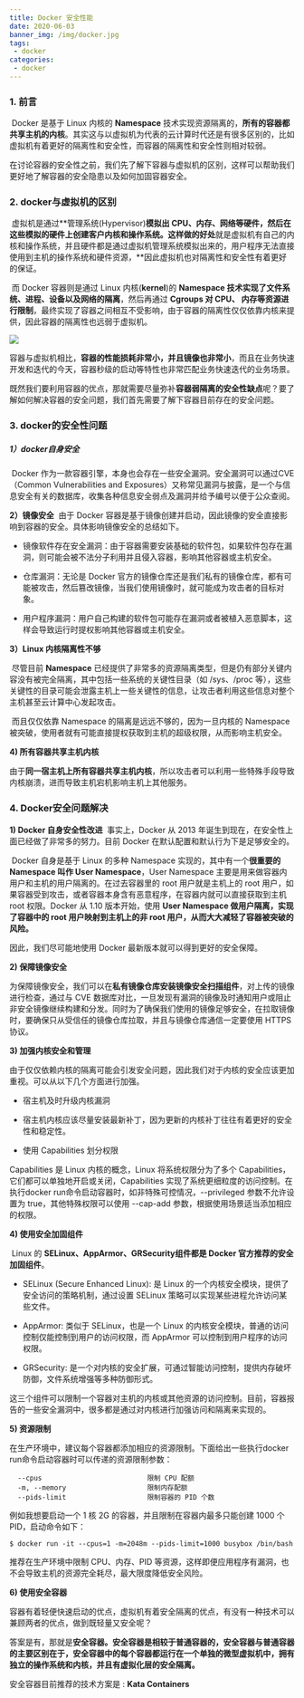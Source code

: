 ```yaml
---
title: Docker 安全性能
date: 2020-06-03
banner_img: /img/docker.jpg
tags: 
 - docker
categories:
 - docker
---
```


### 1. 前言

​	Docker 是基于 Linux 内核的 **Namespace** 技术实现资源隔离的，**所有的容器都共享主机的内核**。其实这与以虚拟机为代表的云计算时代还是有很多区别的，比如虚拟机有着更好的隔离性和安全性，而容器的隔离性和安全性则相对较弱。

​	在讨论容器的安全性之前，我们先了解下容器与虚拟机的区别，这样可以帮助我们更好地了解容器的安全隐患以及如何加固容器安全。

### 2. docker与虚拟机的区别

​	虚拟机是通过**管理系统(Hypervisor)**模拟出 CPU、内存、网络等硬件，然后在这些模拟的硬件上创建客户内核和操作系统。这样做的好处**就是虚拟机有自己的内核和操作系统，并且硬件都是通过虚拟机管理系统模拟出来的，用户程序无法直接使用到主机的操作系统和硬件资源，**因此虚拟机也对隔离性和安全性有着更好的保证。

​	而 Docker 容器则是通过 Linux 内核(**kernel**)的 **Namespace 技术实现了文件系统、进程、设备以及网络的隔离**，然后再通过 **Cgroups 对 CPU、 内存等资源进行限制**，最终实现了容器之间相互不受影响，由于容器的隔离性仅仅依靠内核来提供，因此容器的隔离性也远弱于虚拟机。

![](/blog/images/7.docker与虚拟机的区别.png)

​	容器与虚拟机相比，**容器的性能损耗非常小，并且镜像也非常小**，而且在业务快速开发和迭代的今天，容器秒级的启动等特性也非常匹配业务快速迭代的业务场景。

​	既然我们要利用容器的优点，那就需要尽量弥补**容器弱隔离的安全性缺点**呢？要了解如何解决容器的安全问题，我们首先需要了解下容器目前存在的安全问题。

### **3. docker的安全性问题**

##### 1）docker自身安全

​	Docker 作为一款容器引擎，本身也会存在一些安全漏洞。安全漏洞可以通过CVE（Common Vulnerabilities and Exposures）又称常见漏洞与披露，是一个与信息安全有关的数据库，收集各种信息安全弱点及漏洞并给予编号以便于公众查阅。

**2）镜像安全**
​	由于 Docker 容器是基于镜像创建并启动，因此镜像的安全直接影响到容器的安全。具体影响镜像安全的总结如下。

- 镜像软件存在安全漏洞：由于容器需要安装基础的软件包，如果软件包存在漏洞，则可能会被不法分子利用并且侵入容器，影响其他容器或主机安全。

- 仓库漏洞：无论是 Docker 官方的镜像仓库还是我们私有的镜像仓库，都有可能被攻击，然后篡改镜像，当我们使用镜像时，就可能成为攻击者的目标对象。

- 用户程序漏洞：用户自己构建的软件包可能存在漏洞或者被植入恶意脚本，这样会导致运行时提权影响其他容器或主机安全。

**3）Linux 内核隔离性不够**

​	尽管目前 **Namespace** 已经提供了非常多的资源隔离类型，但是仍有部分关键内容没有被完全隔离，其中包括一些系统的关键性目录（如 /sys、/proc 等），这些关键性的目录可能会泄露主机上一些关键性的信息，让攻击者利用这些信息对整个主机甚至云计算中心发起攻击。

​	而且仅仅依靠 Namespace 的隔离是远远不够的，因为一旦内核的 Namespace 被突破，使用者就有可能直接提权获取到主机的超级权限，从而影响主机安全。

**4) 所有容器共享主机内核**

​	由于**同一宿主机上所有容器共享主机内核**，所以攻击者可以利用一些特殊手段导致内核崩溃，进而导致主机宕机影响主机上其他服务。

### 4. Docker安全问题解决


**1) Docker 自身安全性改进**
​	事实上，Docker 从 2013 年诞生到现在，在安全性上面已经做了非常多的努力。目前 Docker 在默认配置和默认行为下是足够安全的。

​	Docker 自身是基于 Linux 的多种 Namespace 实现的，其中有一个**很重要的 Namespace 叫作 User Namespace**，User Namespace 主要是用来做容器内用户和主机的用户隔离的。在过去容器里的 root 用户就是主机上的 root 用户，如果容器受到攻击，或者容器本身含有恶意程序，在容器内就可以直接获取到主机 root 权限。Docker 从 1.10 版本开始，使用 **User Namespace 做用户隔离，实现了容器中的 root 用户映射到主机上的非 root 用户，从而大大减轻了容器被突破的风险。**

因此，我们尽可能地使用 Docker 最新版本就可以得到更好的安全保障。

**2) 保障镜像安全**

​	为保障镜像安全，我们可以在**私有镜像仓库安装镜像安全扫描组件**，对上传的镜像进行检查，通过与 CVE 数据库对比，一旦发现有漏洞的镜像及时通知用户或阻止非安全镜像继续构建和分发。同时为了确保我们使用的镜像足够安全，在拉取镜像时，要确保只从受信任的镜像仓库拉取，并且与镜像仓库通信一定要使用 HTTPS 协议。

**3) 加强内核安全和管理**

​	由于仅仅依赖内核的隔离可能会引发安全问题，因此我们对于内核的安全应该更加重视。可以从以下几个方面进行加强。

- 宿主机及时升级内核漏洞

- 宿主机内核应该尽量安装最新补丁，因为更新的内核补丁往往有着更好的安全性和稳定性。

- 使用 Capabilities 划分权限


Capabilities 是 Linux 内核的概念，Linux 将系统权限分为了多个 Capabilities，它们都可以单独地开启或关闭，Capabilities 实现了系统更细粒度的访问控制。在执行docker run命令启动容器时，如非特殊可控情况，--privileged 参数不允许设置为 true，其他特殊权限可以使用 --cap-add 参数，根据使用场景适当添加相应的权限。

**4) 使用安全加固组件**

​	Linux 的 **SELinux、AppArmor、GRSecurity组件都是 Docker 官方推荐的安全加固组件**。

- SELinux (Secure Enhanced Linux): 是 Linux 的一个内核安全模块，提供了安全访问的策略机制，通过设置 SELinux 策略可以实现某些进程允许访问某些文件。

- AppArmor: 类似于 SELinux，也是一个 Linux 的内核安全模块，普通的访问控制仅能控制到用户的访问权限，而 AppArmor 可以控制到用户程序的访问权限。

- GRSecurity: 是一个对内核的安全扩展，可通过智能访问控制，提供内存破坏防御，文件系统增强等多种防御形式。


这三个组件可以限制一个容器对主机的内核或其他资源的访问控制。目前，容器报告的一些安全漏洞中，很多都是通过对内核进行加强访问和隔离来实现的。

**5) 资源限制**

​	在生产环境中，建议每个容器都添加相应的资源限制。下面给出一些执行docker run命令启动容器时可以传递的资源限制参数：

```
  --cpus                          限制 CPU 配额
  -m, --memory                    限制内存配额
  --pids-limit                    限制容器的 PID 个数
```

例如我想要启动一个 1 核 2G 的容器，并且限制在容器内最多只能创建 1000 个 PID，启动命令如下：

```
$ docker run -it --cpus=1 -m=2048m --pids-limit=1000 busybox /bin/bash
```

推荐在生产环境中限制 CPU、内存、PID 等资源，这样即便应用程序有漏洞，也不会导致主机的资源完全耗尽，最大限度降低安全风险。

**6) 使用安全容器**

​	容器有着轻便快速启动的优点，虚拟机有着安全隔离的优点，有没有一种技术可以兼顾两者的优点，做到既轻量又安全呢？

​	答案是有，那就是**安全容器。安全容器是相较于普通容器的，安全容器与普通容器的主要区别在于，安全容器中的每个容器都运行在一个单独的微型虚拟机中，拥有独立的操作系统和内核，并且有虚拟化层的安全隔离。**

安全容器目前推荐的技术方案是 : **Kata Containers**

